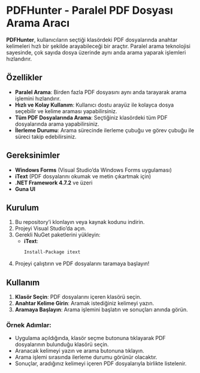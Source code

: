 # PDFHunter - Paralel PDF Dosyası Arama Aracı

**PDFHunter**, kullanıcıların seçtiği klasördeki PDF dosyalarında anahtar kelimeleri hızlı bir şekilde arayabileceği bir araçtır. Paralel arama teknolojisi sayesinde, çok sayıda dosya üzerinde aynı anda arama yaparak işlemleri hızlandırır.

## Özellikler

- **Paralel Arama**: Birden fazla PDF dosyasını aynı anda tarayarak arama işlemini hızlandırır.
- **Hızlı ve Kolay Kullanım**: Kullanıcı dostu arayüz ile kolayca dosya seçebilir ve kelime araması yapabilirsiniz.
- **Tüm PDF Dosyalarında Arama**: Seçtiğiniz klasördeki tüm PDF dosyalarında arama yapabilirsiniz.
- **İlerleme Durumu**: Arama sürecinde ilerleme çubuğu ve görev çubuğu ile süreci takip edebilirsiniz.

## Gereksinimler

- **Windows Forms** (Visual Studio’da Windows Forms uygulaması)
- **iText** (PDF dosyalarını okumak ve metin çıkartmak için)
- **.NET Framework 4.7.2** ve üzeri
- **Guna UI** 

## Kurulum

1. Bu repository’i klonlayın veya kaynak kodunu indirin.
2. Projeyi Visual Studio’da açın.
3. Gerekli NuGet paketlerini yükleyin:
   - **iText**:
     ```bash
     Install-Package itext
     ```
4. Projeyi çalıştırın ve PDF dosyalarını taramaya başlayın!

## Kullanım

1. **Klasör Seçin**: PDF dosyalarını içeren klasörü seçin.
2. **Anahtar Kelime Girin**: Aramak istediğiniz kelimeyi yazın.
3. **Aramaya Başlayın**: Arama işlemini başlatın ve sonuçları anında görün.

### Örnek Adımlar:

- Uygulama açıldığında, klasör seçme butonuna tıklayarak PDF dosyalarının bulunduğu klasörü seçin.
- Aranacak kelimeyi yazın ve arama butonuna tıklayın.
- Arama işlemi sırasında ilerleme durumu görünür olacaktır.
- Sonuçlar, aradığınız kelimeyi içeren PDF dosyalarıyla birlikte listelenir.

